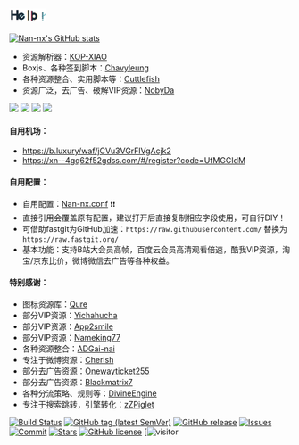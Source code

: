## <a href="https://t.me/Nan_nx"><img src="https://raw.githubusercontent.com/Nan-nx/Nan-nx/main/hello.gif" width="65px"/></a>

[![Nan-nx's GitHub stats](https://github-readme-stats.vercel.app/api?username=Nan-nx&show_icons=true&count_private=true&theme=vue)](https://github.com/Nan-nx)

* 资源解析器：[KOP-XIAO](https://github.com/KOP-XIAO) 
* Boxjs、各种签到脚本：[Chavyleung](https://github.com/chavyleung)
* 各种资源整合、实用脚本等：[Cuttlefish](https://github.com/ddgksf2013/Cuttlefish)
* 资源广泛，去广告、破解VIP资源：[NobyDa](https://github.com/NobyDa/Script)

<a href="https://github.com/Nan-nx/En"><img src='https://img.shields.io/badge/Quan_X-v2.0-brown'/></a> 
<a href="https://github.com/Nan-nx/Scriptable"><img src='https://img.shields.io/badge/Scriptable-v1.0-orange'/></a>
<a href="https://github.com/Nan-nx/Book"><img src='https://img.shields.io/badge/Book-v3.0-red'/></a> 
<a href="https://t.me/Nan_nx"><img src='https://img.shields.io/badge/By-Nan--nx-green'/></a>

#### 自用机场：
* https://b.luxury/waf/jCVu3VGrFlVgAcjk2
* https://xn--4gq62f52gdss.com/#/register?code=UfMGCIdM

#### 自用配置：
* 自用配置：[Nan-nx.conf](https://raw.githubusercontent.com/Nan-nx/En/master/Nan-nx.conf) ❗❗
* 直接引用会覆盖原有配置，建议打开后直接复制相应字段使用，可自行DIY！
* 可借助fastgit为GitHub加速：```https://raw.githubusercontent.com/``` 替换为 ```https://raw.fastgit.org/```
* 基本功能：支持B站大会员高帧，百度云会员高清观看倍速，酷我VIP资源，淘宝/京东比价，微博微信去广告等各种权益。

#### 特别感谢：
*  图标资源库：[Qure](https://github.com/Koolson/Qure)
*  部分VIP资源：[Yichahucha](https://github.com/yichahucha) 
*  部分VIP资源：[App2smile](https://github.com/app2smile/rules)  
*  部分VIP资源：[Nameking77](https://github.com/nameking77/Qx/tree/main/rewrite)
*  各种资源整合：[ADGai-nai](https://github.com/Zhuliyer/ADGai-nai)
*  专注于微博资源：[Cherish](https://github.com/zmqcherish/proxy-script)
*  部分去广告资源：[Onewayticket255](https://github.com/onewayticket255)
*  部分去广告资源：[Blackmatrix7](https://github.com/blackmatrix7/ios_rule_script) 
*  各种分流策略、规则等：[DivineEngine](https://github.com/DivineEngine)
*  专注于搜索跳转，引擎转化：[zZPiglet](https://github.com/zZPiglet/Task/tree/master)


[![Build Status](https://github.com/Nan-nx/En/actions/workflows/build.yml/badge.svg)](https://github.com/Nan-nx/En/actions)
[![GitHub tag (latest SemVer)](https://img.shields.io/github/tag/Nan-nx/En.svg)](https://github.com/Nan-nx/En/tags)
[![GitHub release](https://img.shields.io/github/release/Nan-nx/En.svg)](https://github.com/Nan-nx/En/releases)
[![Issues](https://img.shields.io/github/issues/Nan-nx/En)](https://github.com/Nan-nx/En/issues)
[![Commit](https://img.shields.io/github/commit-activity/m/Nan-nx/En?label=commits)](https://github.com/Nan-nx/En/commits/master)
[![Stars](https://img.shields.io/github/stars/Nan-nx/En)](https://github.com/Nan-nx/En/stargazers)
[![GitHub license](https://img.shields.io/github/license/Nan-nx/En.svg)](https://github.com/Nan-nx/En/blob/master/LICENSE) 
[![visitor](https://visitor-badge.glitch.me/badge?page_id=Nan-nx)
